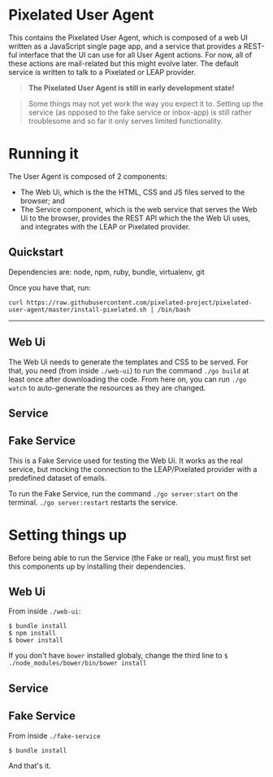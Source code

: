 Pixelated User Agent
====================

This contains the Pixelated User Agent, which is composed of a web UI written as a JavaScript single page app, and a service that provides a REST-ful interface that the UI can use for all User Agent actions. For now, all of these actions are mail-related but this might evolve later. The default service is written to talk to a Pixelated or LEAP provider.

>**The Pixelated User Agent is still in early development state!**

>Some things may not yet work the way you expect it to.
>Setting up the service (as opposed to the fake service or inbox-app) is still rather troublesome and so far it only serves limited functionality.



# Running it
The User Agent is composed of 2 components:
- The Web Ui, which is the the HTML, CSS and JS files served to the browser; and
- The Service component, which is the web service that serves the Web Ui to the browser, provides the REST API which the the Web Ui uses, and integrates with the LEAP or Pixelated provider.

## Quickstart

Dependencies are: node, npm, ruby, bundle, virtualenv, git

Once you have that, run:

```
curl https://raw.githubusercontent.com/pixelated-project/pixelated-user-agent/master/install-pixelated.sh | /bin/bash
```

_____________

## Web Ui
The Web Ui needs to generate the templates and CSS to be served. For that, you need (from inside `./web-ui`) to run the command `./go build` at least once after downloading the code. From here on, you can run `./go watch` to auto-generate the resources as they are changed.

## Service

## Fake Service
This is a Fake Service used for testing the Web Ui. It works as the real service, but mocking the connection to the LEAP/Pixelated provider with a predefined dataset of emails.

To run the Fake Service, run the command `./go server:start` on the terminal. `./go server:restart` restarts the service.

# Setting things up
Before being able to run the Service (the Fake or real), you must first set this components up by installing their dependencies.

## Web Ui
From inside `./web-ui`:
```
$ bundle install
$ npm install
$ bower install
```
If you don't have `bower` installed globaly, change the third line to `$ ./node_modules/bower/bin/bower install`

## Service

## Fake Service
From inside `./fake-service`
```
$ bundle install
```
And that's it.
